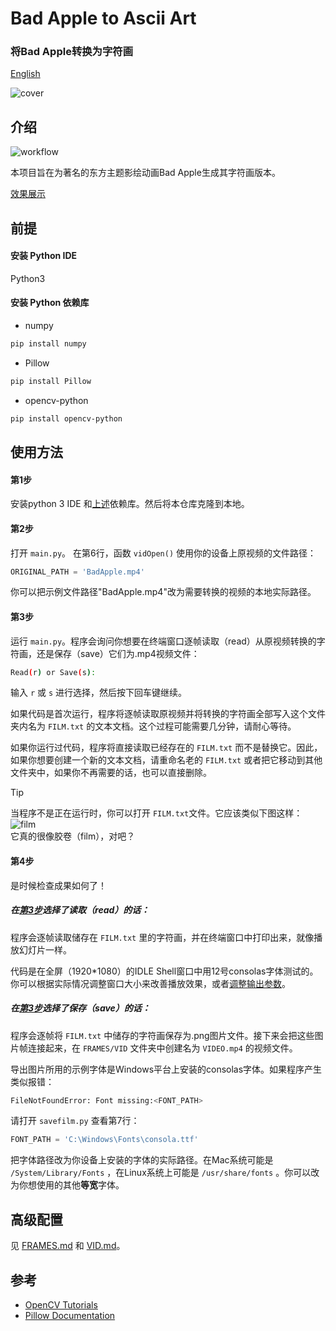 # Bad Apple to Ascii Art
### 将Bad Apple转换为字符画

[English](en-readme.md)

![cover](https://github.com/Wubzbz/BadApple2AsciiArt/assets/166909183/29f94944-9c05-4d6a-9850-10219433e414)


## 介绍

![workflow](https://github.com/Wubzbz/BadApple2AsciiArt/assets/166909183/2acf03ef-2bdb-4579-b281-63c7c76ee013)

本项目旨在为著名的东方主题影绘动画Bad Apple生成其字符画版本。

[效果展示](https://www.bilibili.com/video/BV1jXaceuE9k)

## 前提

#### 安装 Python IDE

Python3

#### 安装 Python 依赖库

+ numpy
```bash
pip install numpy
```

+ Pillow
```bash
pip install Pillow
```

+ opencv-python
```bash
pip install opencv-python
```


## 使用方法

#### 第1步
安装python 3 IDE 和[上述](#python-libraries)依赖库。然后将本仓库克隆到本地。

#### 第2步
打开 `main.py`。 在第6行，函数 `vidOpen()` 使用你的设备上原视频的文件路径：

```python
ORIGINAL_PATH = 'BadApple.mp4'
```

你可以把示例文件路径"BadApple.mp4"改为需要转换的视频的本地实际路径。

#### 第3步
运行 `main.py`。程序会询问你想要在终端窗口逐帧读取（read）从原视频转换的字符画，还是保存（save）它们为.mp4视频文件：

```bash
Read(r) or Save(s): 
```

输入 `r` 或 `s` 进行选择，然后按下回车键继续。

如果代码是首次运行，程序将逐帧读取原视频并将转换的字符画全部写入这个文件夹内名为 `FILM.txt` 的文本文档。这个过程可能需要几分钟，请耐心等待。

如果你运行过代码，程序将直接读取已经存在的 `FILM.txt` 而不是替换它。因此，如果你想要创建一个新的文本文档，请重命名老的 `FILM.txt` 或者把它移动到其他文件夹中，如果你不再需要的话，也可以直接删除。

> [!TIP]
> 当程序不是正在运行时，你可以打开 `FILM.txt`文件。它应该类似下图这样： <br>
> ![film](https://github.com/Wubzbz/BadApple2AsciiArt/assets/166909183/580bbaff-7efb-4fd8-8c11-e35ebbd34ac4)<br>
> 它真的很像胶卷（film），对吧？


#### 第4步
是时候检查成果如何了！

##### 在[第3步](#step-3)选择了读取（read）的话：

程序会逐帧读取储存在 `FILM.txt` 里的字符画，并在终端窗口中打印出来，就像播放幻灯片一样。

代码是在全屏（1920*1080）的IDLE Shell窗口中用12号consolas字体测试的。你可以根据实际情况调整窗口大小来改善播放效果，或者[调整输出参数](/FRAMES/FRAMES.md/#2-frame-size)。

##### 在[第3步](#step-3)选择了保存（save）的话：

程序会逐帧将 `FILM.txt` 中储存的字符画保存为.png图片文件。接下来会把这些图片帧连接起来，在 `FRAMES/VID` 文件夹中创建名为 `VIDEO.mp4` 的视频文件。

导出图片所用的示例字体是Windows平台上安装的consolas字体。如果程序产生类似报错：

```bash
FileNotFoundError: Font missing:<FONT_PATH>
```

请打开 `savefilm.py` 查看第7行：

```python
FONT_PATH = 'C:\Windows\Fonts\consola.ttf'
```

把字体路径改为你设备上安装的字体的实际路径。在Mac系统可能是 `/System/Library/Fonts` ，在Linux系统上可能是 `/usr/share/fonts` 。你可以改为你想使用的其他**等宽**字体。

## 高级配置
见 [FRAMES.md](/FRAMES/FRAMES.md) 和 [VID.md](/FRAMES/VID/VID.md)。

## 参考

- [OpenCV Tutorials](https://docs.opencv.org/4.10.0/d9/df8/tutorial_root.html)
- [Pillow Documentation](https://pillow.readthedocs.io/en/stable/)

